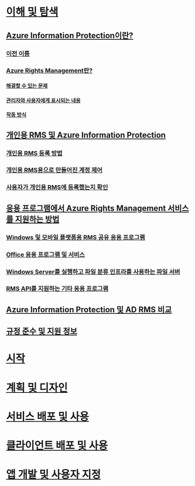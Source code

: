 # [이해 및 탐색](what-is-information-protection.md)
## [Azure Information Protection이란?](what-is-information-protection.md)
### [이전 이름](aka.md)
### [Azure Rights Management란?](what-is-azure-rms.md)
#### [해결할 수 있는 문제](azure-rms-problems-it-solves.md)
#### [관리자와 사용자에게 표시되는 내용](what-admins-users-see.md)
#### [작동 방식](how-does-it-work.md)
## [개인용 RMS 및 Azure Information Protection](rms-for-individuals.md)
### [개인용 RMS 등록 방법](rms-for-individuals-user-sign-up.md)
### [개인용 RMS용으로 만들어진 계정 제어](rms-for-individuals-take-control.md)
### [사용자가 개인용 RMS에 등록했는지 확인](rms-for-individuals-identify-sign-up.md)
## [응용 프로그램에서 Azure Rights Management 서비스를 지원하는 방법](applications-support.md)
### [Windows 및 모바일 플랫폼용 RMS 공유 응용 프로그램](sharing-app-support.md)
### [Office 응용 프로그램 및 서비스](office-apps-services-support.md)
### [Windows Server를 실행하고 파일 분류 인프라를 사용하는 파일 서버](file-server-support.md)
### [RMS API를 지원하는 기타 응용 프로그램](api-support.md)
## [Azure Information Protection 및 AD RMS 비교](compare-on-premise.md)
## [규정 준수 및 지원 정보](compliance.md)
# [시작](/information-protection/get-started/requirements-azure-rms)
# [계획 및 디자인](/information-protection/plan-design/deployment-roadmap)
# [서비스 배포 및 사용](/information-protection/deploy-use/activate-service)
# [클라이언트 배포 및 사용](/information-protection/rms-client/use-client)
# [앱 개발 및 사용자 지정](/information-protection/develop/developers-guide)


<!--HONumber=Jan17_HO2-->


